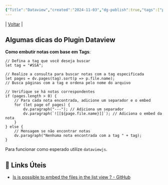 ```yaml
---
{"Title":"Dataview","created":"2024-11-03","dg-publish":true,"tags":["pessoal/estudos","pessoal/quaseumdev","obsidian"],"permalink":"/1.Minha Vida/Dataview/","dgPassFrontmatter":true}
---
```


| [Voltar](index) |
## Algumas dicas do Plugin Dataview
**Como embutir notas com base em Tags**:
```
// Defina a tag que você deseja buscar
let tag = "#SSA";

// Realize a consulta para buscar notas com a tag especificada
let pages = dv.pages(tag).sort(p => p.file.name); 
// Busca páginas com a tag e ordena pelo nome do arquivo

// Verifique se há notas correspondentes
if (pages.length > 0) {
    // Para cada nota encontrada, adicione um separador e o embed
    for (let page of pages) {
        dv.paragraph("---"); // Adiciona um separador
        dv.paragraph(`![[${page.file.name}]]`); // Adiciona o embed da nota
    }
} else {
    // Mensagem se não encontrar notas
    dv.paragraph("Nenhuma nota encontrada com a tag " + tag); 
}
```
Para funcionar como esperado utilize `dataviewjs`.
## 🔗 Links Úteis
- [Is is possible to embed the files in the list view ? - GitHub](https://github.com/blacksmithgu/obsidian-dataview/issues/177)